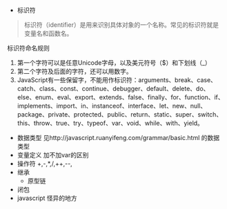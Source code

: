 * 标识符    

> 标识符（identifier）是用来识别具体对象的一个名称。常见的标识符就是变量名和函数名。

标识符命名规则        
1. 第一个字符可以是任意Unicode字母，以及美元符号（$）和下划线（_）
1. 第二个字符及后面的字符，还可以用数字。
1. JavaScript有一些保留字，不能用作标识符：arguments、break、case、catch、class、const、continue、debugger、default、delete、do、else、enum、eval、export、extends、false、finally、for、function、if、implements、import、in、instanceof、interface、let、new、null、package、private、protected、public、return、static、super、switch、this、throw、true、try、typeof、var、void、while、with、yield。
* 数据类型 见http://javascript.ruanyifeng.com/grammar/basic.html 的数据类型
* 变量定义
加不加var的区别
* 操作符
+,-,*,/,++,--,
* 继承
    * 原型链
* 闭包
* javascript 怪异的地方